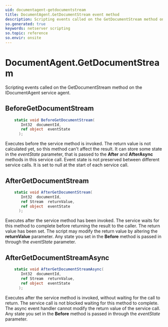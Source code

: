 ```yaml
---
uid: documentagent-getdocumentstream
title: DocumentAgent.GetDocumentStream event method
description: Scripting events called on the GetDocumentStream method on the DocumentAgent service agent.
so.generated: true
keywords: netserver scripting
so.topic: reference
so.envir: onsite
---
```

# DocumentAgent.GetDocumentStream

Scripting events called on the <see cref='M:IDocumentAgent.GetDocumentStream'>GetDocumentStream</see> method on the <see cref='IDocumentAgent'>IDocumentAgent</see>  service agent.

## BeforeGetDocumentStream
```cs
    static void BeforeGetDocumentStream(
       Int32  documentId,
       ref object  eventState
      );
```
Executes before the service method is invoked.
The return value is not calculated yet, so this method can't affect the result.
It can store some state in the *eventState* parameter, that is passed to the **After** and **AfterAsync** methods in this service call.
Event state is not preserved between different service calls. It is set to null at the start of each service call.
## AfterGetDocumentStream
```cs
    static void AfterGetDocumentStream(
       Int32  documentId,
       ref Stream  returnValue,
       ref object  eventState
      );
```
Executes after the service method has been invoked. The service waits for this method to complete before returning the result to the caller.
The return value has been set. The script may modify the return value by altering the **returnValue** parameter.
Any state you set in the **Before** method is passed in through the *eventState* parameter.
## AfterGetDocumentStreamAsync
```cs
    static void AfterGetDocumentStreamAsync(
       Int32  documentId,
       ref Stream  returnValue,
       ref object  eventState
      );
```
Executes after the service method is invoked, without waiting for the call to return.
The service call is not blocked waiting for this method to complete.
The async event handler cannot modify the return value of the service call.
Any state you set in the **Before** method is passed in through the *eventState* parameter.

